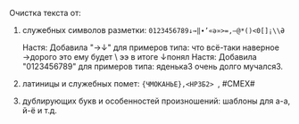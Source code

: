 Очистка текста от:
1. cлужебных символов разметки: `0123456789↓→‖∙’«ə»>=,—@*()<0[]¡\\Ə`

    Настя: Добавила "→↓" для примеров типа: что всё-таки  наверное →дорого это ему будет \ ээ в итоге ↓понял
    Настя: Добавила "0123456789" для примеров типа: яденька3 очень долго мучался3. 
    
2. латиницы и служебных помет: `{ЧМОКАНЬЕ},<НРЗБ2> `, #СМЕХ#
3. дублирующих букв и особенностей произношений: шаблоны для а-а, й-ё и т.д.
